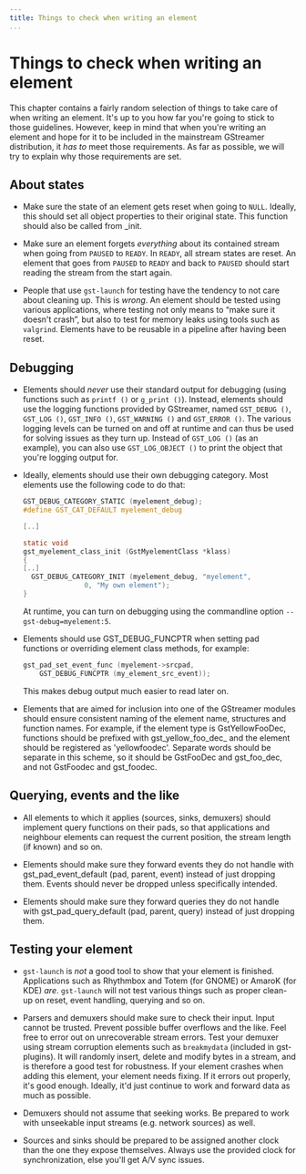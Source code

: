```yaml
---
title: Things to check when writing an element
...
```


# Things to check when writing an element

This chapter contains a fairly random selection of things to take care
of when writing an element. It's up to you how far you're going to stick
to those guidelines. However, keep in mind that when you're writing an
element and hope for it to be included in the mainstream GStreamer
distribution, it *has to* meet those requirements. As far as possible,
we will try to explain why those requirements are set.

## About states

  - Make sure the state of an element gets reset when going to `NULL`.
    Ideally, this should set all object properties to their original
    state. This function should also be called from \_init.

  - Make sure an element forgets *everything* about its contained stream
    when going from `PAUSED` to `READY`. In `READY`, all stream states
    are reset. An element that goes from `PAUSED` to `READY` and back to
    `PAUSED` should start reading the stream from the start again.

  - People that use `gst-launch` for testing have the tendency to not
    care about cleaning up. This is *wrong*. An element should be tested
    using various applications, where testing not only means to “make
    sure it doesn't crash”, but also to test for memory leaks using
    tools such as `valgrind`. Elements have to be reusable in a pipeline
    after having been reset.

## Debugging

  - Elements should *never* use their standard output for debugging
    (using functions such as `printf
                                            ()` or `g_print ()`). Instead, elements should use the logging
    functions provided by GStreamer, named `GST_DEBUG ()`, `GST_LOG ()`,
    `GST_INFO ()`, `GST_WARNING ()` and `GST_ERROR ()`. The various
    logging levels can be turned on and off at runtime and can thus be
    used for solving issues as they turn up. Instead of `GST_LOG ()` (as
    an example), you can also use `GST_LOG_OBJECT
                                            ()` to print the object that you're logging output for.

  - Ideally, elements should use their own debugging category. Most
    elements use the following code to do that:

    ``` c
    GST_DEBUG_CATEGORY_STATIC (myelement_debug);
    #define GST_CAT_DEFAULT myelement_debug

    [..]

    static void
    gst_myelement_class_init (GstMyelementClass *klass)
    {
    [..]
      GST_DEBUG_CATEGORY_INIT (myelement_debug, "myelement",
                   0, "My own element");
    }

    ```

    At runtime, you can turn on debugging using the commandline option
    `--gst-debug=myelement:5`.

  - Elements should use GST\_DEBUG\_FUNCPTR when setting pad functions
    or overriding element class methods, for example:

    ``` c
    gst_pad_set_event_func (myelement->srcpad,
        GST_DEBUG_FUNCPTR (my_element_src_event));

    ```

    This makes debug output much easier to read later on.

  - Elements that are aimed for inclusion into one of the GStreamer
    modules should ensure consistent naming of the element name,
    structures and function names. For example, if the element type is
    GstYellowFooDec, functions should be prefixed with
    gst\_yellow\_foo\_dec\_ and the element should be registered as
    'yellowfoodec'. Separate words should be separate in this scheme, so
    it should be GstFooDec and gst\_foo\_dec, and not GstFoodec and
    gst\_foodec.

## Querying, events and the like

  - All elements to which it applies (sources, sinks, demuxers) should
    implement query functions on their pads, so that applications and
    neighbour elements can request the current position, the stream
    length (if known) and so on.

  - Elements should make sure they forward events they do not handle
    with gst\_pad\_event\_default (pad, parent, event) instead of just
    dropping them. Events should never be dropped unless specifically
    intended.

  - Elements should make sure they forward queries they do not handle
    with gst\_pad\_query\_default (pad, parent, query) instead of just
    dropping them.

## Testing your element

  - `gst-launch` is *not* a good tool to show that your element is
    finished. Applications such as Rhythmbox and Totem (for GNOME) or
    AmaroK (for KDE) *are*. `gst-launch` will not test various things
    such as proper clean-up on reset, event handling, querying and so
    on.

  - Parsers and demuxers should make sure to check their input. Input
    cannot be trusted. Prevent possible buffer overflows and the like.
    Feel free to error out on unrecoverable stream errors. Test your
    demuxer using stream corruption elements such as `breakmydata`
    (included in gst-plugins). It will randomly insert, delete and
    modify bytes in a stream, and is therefore a good test for
    robustness. If your element crashes when adding this element, your
    element needs fixing. If it errors out properly, it's good enough.
    Ideally, it'd just continue to work and forward data as much as
    possible.

  - Demuxers should not assume that seeking works. Be prepared to work
    with unseekable input streams (e.g. network sources) as well.

  - Sources and sinks should be prepared to be assigned another clock
    than the one they expose themselves. Always use the provided clock
    for synchronization, else you'll get A/V sync issues.
